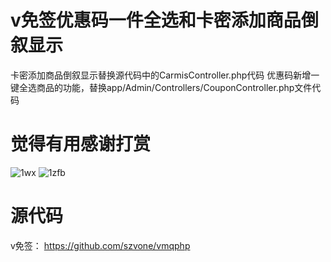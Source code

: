 # v免签优惠码一件全选和卡密添加商品倒叙显示
卡密添加商品倒叙显示替换源代码中的CarmisController.php代码
优惠码新增一键全选商品的功能，替换app/Admin/Controllers/CouponController.php文件代码
# 觉得有用感谢打赏
![1wx](https://github.com/user-attachments/assets/552ee6d7-0f5c-4d2c-af74-eb3750f5c59d)
![1zfb](https://github.com/user-attachments/assets/d3e9f5a9-1b23-46bc-b97b-60173e5d601c)
# 源代码
v免签：
https://github.com/szvone/vmqphp
